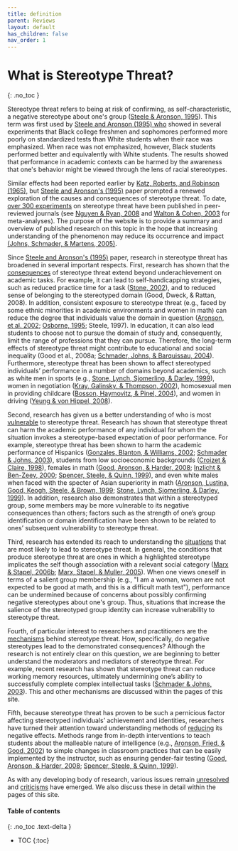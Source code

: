 ```yaml
---
title: definition
parent: Reviews
layout: default
has_children: false
nav_order: 1
---
```


# What is Stereotype Threat?
{: .no_toc }

Stereotype threat refers to being at risk of confirming, as self-characteristic, a negative stereotype about one's group ([Steele & Aronson, 1995](../sources/steele_aronson/)). This term was first used by [Steele and Aronson (1995) who](../sources/steele_aronson/) showed in several experiments that Black college freshmen and sophomores performed more poorly on standardized tests than White students when their race was emphasized. When race was not emphasized, however, Black students performed better and equivalently with White students. The results showed that performance in academic contexts can be harmed by the awareness that one's behavior might be viewed through the lens of racial stereotypes. 

Similar effects had been reported earlier by [Katz, Roberts, and Robinson (1965),](../sources/katz_roberts_robinson/) but [Steele and Aronson's (1995)](../sources/steele_aronson/) paper prompted a renewed exploration of the causes and consequences of stereotype threat. To date, [over 300 experiments](../sources/) on stereotype threat have been published in peer-reviewed journals (see [Nguyen & Ryan, 2008](../sources/nguyen_ryan/) and [Walton & Cohen, 2003](../sources/walton_cohen_2003/) for meta-analyses). The purpose of the website is to provide a summary and overview of published research on this topic in the hope that increasing understanding of the phenomenon may reduce its occurrence and impact [(Johns, Schmader, & Martens, 2005)](../sources/johns_schmader_martens/). 

Since [Steele and Aronson's (1995)](../sources/steele_aronson/) paper, research in stereotype threat has broadened in several important respects. First, research has shown that the [consequences](../reviews/consequences/) of stereotype threat extend beyond underachievement on academic tasks. For example, it can lead to self-handicapping strategies, such as reduced practice time for a task ([Stone, 2002](../sources/stone/)), and to reduced sense of belonging to the stereotyped domain (Good, Dweck, & Rattan, 2008). In addition, consistent exposure to stereotype threat (e.g., faced by some ethnic minorities in academic environments and women in math) can reduce the degree that individuals value the domain in question ([Aronson, et al. 2002](../sources/aronson_fried_good/); [Osborne, 1995](../sources/osborne_1995/); Steele, 1997). In education, it can also lead students to choose not to pursue the domain of study and, consequently, limit the range of professions that they can pursue. Therefore, the long-term effects of stereotype threat might contribute to educational and social inequality (Good et al., 2008a; [Schmader, Johns, & Barquissau, 2004](../sources/schmader_johns_barquissau/)). Furthermore, stereotype threat has been shown to affect stereotyped individuals’ performance in a number of domains beyond academics, such as white men in sports (e.g., [Stone, Lynch, Sjomerling, & Darley, 1999](../sources/stone_lynch_sjomeling_darley/)), women in negotiation ([Kray, Galinsky, & Thompson, 2002](../sources/kray_galinsky_thompson/)), homosexual men in providing childcare ([Bosson, Haymovitz, & Pinel, 2004](../sources/bosson_haymovitz_pinel/)), and women in driving ([Yeung & von Hippel, 2008](../sources/yeung_vonhippel/)).

Second, research has given us a better understanding of who is most [vulnerable](../reviews/vulnerable/) to stereotype threat. Research has shown that stereotype threat can harm the academic performance of any individual for whom the situation invokes a stereotype-based expectation of poor performance. For example, stereotype threat has been shown to harm the academic performance of Hispanics ([Gonzales, Blanton, & Williams, 2002](../sources/gonzales_blanton_williams/); [Schmader & Johns, 2003](../sources/schmader_johns/)), students from low socioeconomic backgrounds ([Croizet & Claire, 1998](../sources/croizet_claire/)), females in math ([Good, Aronson, & Harder, 2008](../sources/good_aronson_harder/); [Inzlicht & Ben-Zeev, 2000](../sources/inzlicht_ben-zeev/); [Spencer, Steele, & Quinn, 1999](../sources/spencer_steele_quinn/)), and even white males when faced with the specter of Asian superiority in math ([Aronson, Lustina, Good, Keogh, Steele, & Brown, 1999](../sources/aronson_lustina_good_keough_steele_brown/); [Stone, Lynch, Sjomerling, & Darley, 1999](../sources/stone_lynch_sjomeling_darley/)). In addition, research also demonstrates that within a stereotyped group, some members may be more vulnerable to its negative consequences than others; factors such as the strength of one’s group identification or domain identification have been shown to be related to ones’ subsequent vulnerability to stereotype threat.

Third, research has extended its reach to understanding the [situations](../reviews/situations/) that are most likely to lead to stereotype threat. In general, the conditions that produce stereotype threat are ones in which a highlighted stereotype implicates the self though association with a relevant social category ([Marx & Stapel, 2006b](../sources/marx_stapel_2006b/); [Marx, Stapel, & Muller, 2005](../sources/marx_stapel_muller/)). When one views oneself in terms of a salient group membership (e.g., "I am a woman, women are not expected to be good at math, and this is a difficult math test"), performance can be undermined because of concerns about possibly confirming negative stereotypes about one's group. Thus, situations that increase the salience of the stereotyped group identity can increase vulnerability to stereotype threat. 

Fourth, of particular interest to researchers and practitioners are the [mechanisms](../reviews/mechanisms/) behind stereotype threat. How, specifically, do negative stereotypes lead to the demonstrated consequences? Although the research is not entirely clear on this question, we are beginning to better understand the moderators and mediators of stereotype threat. For example, recent research has shown that stereotype threat can reduce working memory resources, ultimately undermining one’s ability to successfully complete complex intellectual tasks ([Schmader & Johns, 2003](../sources/schmader_johns/)). This and other mechanisms are discussed within the pages of this site. 

Fifth, because stereotype threat has proven to be such a pernicious factor affecting stereotyped individuals’ achievement and identities, researchers have turned their attention toward understanding methods of [reducing](../reviews/reduce/) its negative effects. Methods range from in-depth interventions to teach students about the malleable nature of intelligence (e.g., [Aronson, Fried, & Good, 2002](../sources/aronson_fried_good/)) to simple changes in classroom practices that can be easily implemented by the instructor, such as ensuring gender-fair testing ([Good, Aronson, & Harder, 2008](../sources/good_aronson_harder/); [Spencer, Steele, & Quinn, 1999](../sources/spencer_steele_quinn/)). 

As with any developing body of research, various issues remain [unresolved](../reviews/unresolved/) and [criticisms](../reviews/criticisms/) have emerged. We also discuss these in detail within the pages of this site. 

#### Table of contents
{: .no_toc .text-delta }

- TOC
{:toc}


